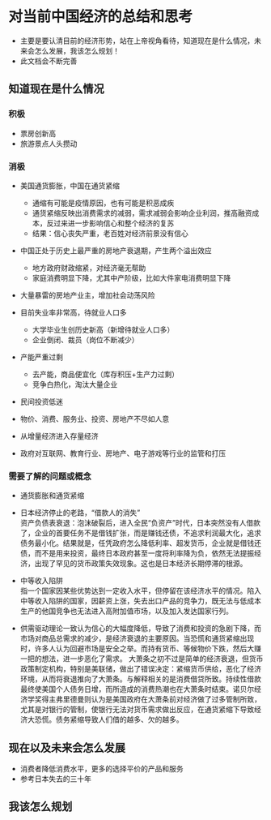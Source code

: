 # 对当前中国经济的总结和思考

- 主要是要认清目前的经济形势，站在上帝视角看待，知道现在是什么情况，未来会怎么发展，我该怎么规划！
- 此文档会不断完善

## 知道现在是什么情况

### 积极

- 票房创新高
- 旅游景点人头攒动

### 消极

- 美国通货膨胀，中国在通货紧缩

  - 通缩有可能是疫情原因，也有可能是积恶成疾
  - 通货紧缩反映出消费需求的减弱，需求减弱会影响企业利润，推高融资成本，反过来进一步影响信心和整个经济的复苏
  - 结果：信心丧失严重，老百姓对经济前景没有信心

- 中国正处于历史上最严重的房地产衰退期，产生两个溢出效应

  - 地方政府财政缩紧，对经济毫无帮助
  - 家庭消费明显下降，尤其中产阶级，比如大件家电消费明显下降

- 大量暴雷的房地产业主，增加社会动荡风险

- 目前失业率非常高，待就业人口多

  - 大学毕业生创历史新高（新增待就业人口多）
  - 企业倒闭、裁员（岗位不断减少）

- 产能严重过剩

  - 去产能，商品便宜化（库存积压+生产力过剩）
  - 竞争白热化，淘汰大量企业

- 民间投资低迷

- 物价、消费、服务业、投资、房地产不尽如人意
- 从增量经济进入存量经济

- 政府对互联网、教育行业、房地产、电子游戏等行业的监管和打压

### 需要了解的问题或概念

- 通货膨胀和通货紧缩
- 日本经济停止的老路，“借款人的消失”  
  资产负债表衰退：泡沫破裂后，进入全民“负资产”时代，日本突然没有人借款了，企业的首要任务不是借钱扩张，而是赚钱还债，不追求利润最大化，追求债务最小化。结果就是，任凭政府怎么降低利率、超发货币，企业就是借钱还债，而不是用来投资，最终日本政府甚至一度将利率降为负，依然无法提振经济，出现了罕见的货币政策失效现象。这也是日本经济长期停滞的根源。

- 中等收入陷阱  
  指一个国家因某些优势达到一定收入水平，但停留在该经济水平的情况。陷入中等收入陷阱的国家，因薪资上涨，失去出口产品的竞争力，既无法与低成本生产的他国竞争也无法进入高附加值市场，以及加入发达国家行列。

- 供需驱动理论一致认为信心的大幅度降低，导致了消费和投资的急剧下降，而市场对商品总需求的减少，是经济衰退的主要原因。当恐慌和通货紧缩出现时，许多人认为回避市场是安全之举。而持有货币、等候物价下跌，然后大赚一把的想法，进一步恶化了需求。
  大萧条之初不过是简单的经济衰退，但货币政策制定机构，特别是美联储，做出了错误决定：紧缩货币供给，恶化了经济环境，从而将衰退推向了大萧条。与解释相关的是消费借贷所致。持续性借款最终使美国个人债务日增，而所造成的消费热潮也在大萧条时结束。诺贝尔经济学奖得主弗里德曼则认为是美国政府在大萧条前对经济做了过多管制所致，尤其是对银行的管制，使银行无法对货币需求做出反应，在通货紧缩下导致经济大恐慌。债务紧缩导致人们借的越多、欠的越多。

## 现在以及未来会怎么发展

- 消费者降低消费水平，更多的选择平价的产品和服务
- 参考日本失去的三十年

## 我该怎么规划
